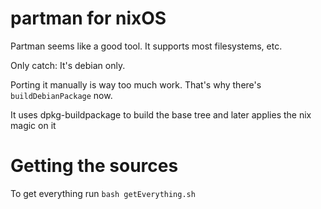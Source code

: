 # partman for nixOS

Partman seems like a good tool. It supports most filesystems, etc.

Only catch: It's debian only.

Porting it manually is way too much work. That's why there's `buildDebianPackage` now.

It uses dpkg-buildpackage to build the base tree and later applies the nix magic on it

# Getting the sources

To get everything run `bash getEverything.sh`
